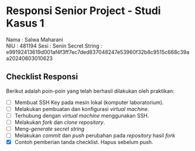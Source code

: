 # Responsi Senior Project - Studi Kasus 1

Nama : Salwa Maharani  
NIU : 481194
Sesi : Senin 
Secret String : e99192413619d001af4f3ff7ec7ded837048247e53960f32b8c9515c668c39aa20240603010623

## Checklist Responsi

Berikut adalah poin-poin yang telah berhasil dilakukan oleh praktikan:

- [ ] Membuat SSH Key pada mesin lokal (komputer laboratorium).
- [ ] Melakukan pembuatan dan konfigurasi _virtual machine_.
- [ ] Terhubung dengan _virtual machine_ menggunakan SSH.
- [ ] Melakukan _fork_ dan _clone_ _repository_.
- [ ] Meng-_generate_ _secret string_
- [ ] Melakukan _commit_ dan _push_ perubahan pada _repository_ hasil _fork_
- [x] Contoh pemberian tanda checklist. Hapus sebelum push.
